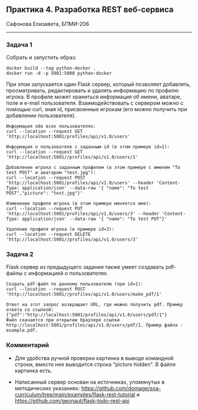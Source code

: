 ## Практика 4. Разработка REST веб-сервиса

Сафонова Елизавета, БПМИ-206

-------

### Задача 1

Собрать и запустить образ:

```
docker build --tag python-docker .
docker run -d -p 5001:5000 python-docker
```

При этом запускается один Flask сервер, который позволяет добавлять, просматривать, редактировать и удалять информацию по профилю игрока. В профиле может храниться информация об имени, аватаре, поле и e-mail пользователя. Взаимодействовать с сервером можно с помощью curl, зная id, присвоенные игрокам (его можно получить при добавлении пользователя).

```
Информация обо всех пользователях:
curl --location --request GET 'http://localhost:5001/profiles/api/v1.0/users'

Информация о пользователе с заданным id (в этом примере id=1):
curl --location --request GET 'http://localhost:5001//profiles/api/v1.0/users/1'

Добавление игрока с заданным профилем (в этом примере с именем "To test POST" и аватаром "test.jpg"):
curl --location --request POST 'http://localhost:5001/profiles/api/v1.0/users' --header 'Content-Type: application/json' --data-raw '{ "name": "To test POST","picture": "test.jpg"}'

Изменение профиля игрока (в этом примере меняется имя):
curl --location --request PUT 'http://localhost:5001/profiles/api/v1.0/users/3' --header 'Content-Type: application/json' --data-raw '{ "name": "To test PUT"}'

Удаление профиля игрока (в примере id=3):
curl --location --request DELETE 'http://localhost:5001//profiles/api/v1.0/users/3'
```

### Задача 2

Flask сервер из предыдущего задания также умеет создавать pdf-файлы с информацией о пользователях.

```
Создать pdf-файл по данному пользователю (при id=1):
curl --location --request POST 'http://localhost:5001//profiles/api/v1.0/users/make_pdf/1'

Ответ на этот запрос возвращает URL, где можно получить pdf. Пример ответа со ссылкой:
{"pdf":"http://localhost:5001/profiles/api/v1.0/users/pdf/1"}
Файл скачается при открытии браузере ссылки http://localhost:5001/profiles/api/v1.0/users/pdf/1. Пример файла - example.pdf.
```

### Комментарий

- Для удобства ручной проверки картинка в выводе командной строки, вместо нее выводится строка "picture hidden". В файле картинка есть.

- Написанный сервер основан на источниках, упомянутых в методических указаниях: <https://github.com/domage/soa-curriculum/tree/main/examples/flask-rest-tutorial> и <https://github.com/geonaut/flask-todo-rest-api>
